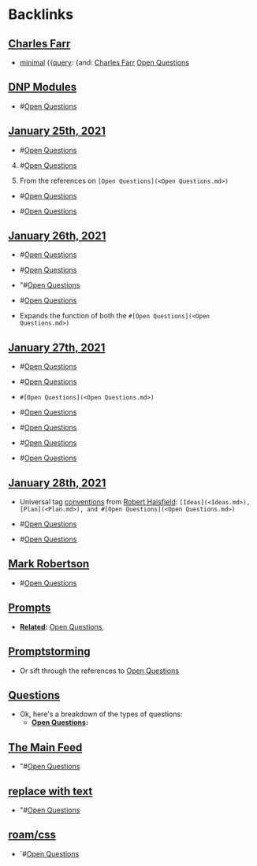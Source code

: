 
# Backlinks
## [Charles Farr](<Charles Farr.md>)
- [minimal](<minimal.md>) {{[query](<query.md>): {and: [Charles Farr](<Charles Farr.md>) [Open Questions](<Open Questions.md>)

## [DNP Modules](<DNP Modules.md>)
- #[Open Questions](<Open Questions.md>)

## [January 25th, 2021](<January 25th, 2021.md>)
- #[Open Questions](<Open Questions.md>)

4. #[Open Questions](<Open Questions.md>)

3. From the references on `[Open Questions](<Open Questions.md>)`

- #[Open Questions](<Open Questions.md>)

- #[Open Questions](<Open Questions.md>)

## [January 26th, 2021](<January 26th, 2021.md>)
- #[Open Questions](<Open Questions.md>)

- #[Open Questions](<Open Questions.md>)

- "#[Open Questions](<Open Questions.md>)

- #[Open Questions](<Open Questions.md>)

- Expands the function of both the `#[Open Questions](<Open Questions.md>)`

## [January 27th, 2021](<January 27th, 2021.md>)
- #[Open Questions](<Open Questions.md>)

- #[Open Questions](<Open Questions.md>)

- `#[Open Questions](<Open Questions.md>)`

- #[Open Questions](<Open Questions.md>)

- #[Open Questions](<Open Questions.md>)

- #[Open Questions](<Open Questions.md>)

- #[Open Questions](<Open Questions.md>)

## [January 28th, 2021](<January 28th, 2021.md>)
- Universal tag [conventions](<conventions.md>) from [Robert Haisfield](<Robert Haisfield.md>): `[Ideas](<Ideas.md>), [Plan](<Plan.md>), and #[Open Questions](<Open Questions.md>)`

- #[Open Questions](<Open Questions.md>)

- #[Open Questions](<Open Questions.md>)

## [Mark Robertson](<Mark Robertson.md>)
- #[Open Questions](<Open Questions.md>)

## [Prompts](<Prompts.md>)
- **[Related](<Related.md>):** [Open Questions](<Open Questions.md>),

## [Promptstorming](<Promptstorming.md>)
- Or sift through the references to [Open Questions](<Open Questions.md>)

## [Questions](<Questions.md>)
- Ok, here's a breakdown of the types of questions:
    - **[Open Questions](<Open Questions.md>):**

## [The Main Feed](<The Main Feed.md>)
- "#[Open Questions](<Open Questions.md>)

## [replace with text](<replace with text.md>)
- "#[Open Questions](<Open Questions.md>)

## [roam/css](<roam/css.md>)
- `#[Open Questions](<Open Questions.md>)

